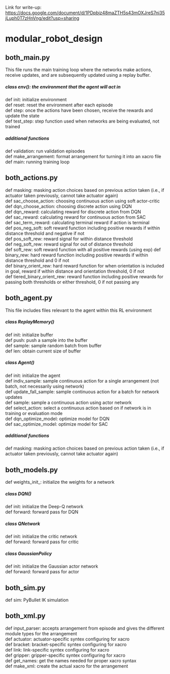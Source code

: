 Link for write-up: https://docs.google.com/document/d/1PDpbjz48maZTH5s43mOXJreS7ni35jLuph0T7zHnVng/edit?usp=sharing

# modular_robot_design
## both_main.py  
This file runs the main training loop where the networks make actions, receive updates, and are subsequently updated using a replay buffer.  
##### class env(): the environment that the agent will act in  
def init: initialize environment  
def reset: reset the environment after each episode  
def step: once the actions have been chosen, receive the rewards and update the state  
def test_step: step function used when networks are being evaluated, not trained  

##### additional functions
def validation: run validation episodes  
def make_arrangement: format arrangement for turning it into an xacro file  
def main: running training loop  

## both_actions.py
def masking: masking action choices based on previous action taken (i.e., if actuator taken previously, cannot take actuator again)  
def sac_choose_action: choosing continuous action using soft actor-critic  
def dqn_choose_action: choosing discrete action using DQN  
def dqn_reward: calculating reward for discrete action from DQN  
def sac_reward: calculating reward for continuous action from SAC  
def sac_term_reward: calculating terminal reward if action is terminal  
def pos_neg_soft: soft reward function including positive rewards if within distance threshold and negative if not  
def pos_soft_rew: reward signal for within distance threshold  
def neg_soft_rew: reward signal for out of distance threshold  
def soft_rew: soft reward function with all positive rewards (using exp)
def binary_rew: hard reward function including positive rewards if within distance threshold and 0 if not  
def binary_orient_rew: hard reward function for when orientation is included in goal, reward if within distance and orientation threshold, 0 if not  
def tiered_binary_orient_rew: reward function including positive rewards for passing both thresholds or either threshold, 0 if not passing any 

## both_agent.py
This file includes files relevant to the agent within this RL environment  
##### class ReplayMemory()
def init: initialize buffer  
def push: push a sample into the buffer  
def sample: sample random batch from buffer  
def len: obtain current size of buffer  

##### class Agent()
def init: initialize the agent  
def indiv_sample: sample continuous action for a single arrangement (not batch, not necessarily using network)  
def update_fall_sample: sample continuous action for a batch for network updates  
def sample: sample a continuous action using actor network  
def select_action:  select a continuous action based on if network is in training or evaluation mode  
def dqn_optimize_model: optimize model for DQN  
def sac_optimize_model: optimize model for SAC  

##### additional functions  
def masking: masking action choices based on previous action taken (i.e., if actuator taken previously, cannot take actuator again)  

## both_models.py  
def weights_init_: initialize the weights for a network  

##### class DQN()  
def init: initialize the Deep-Q network  
def forward: forward pass for DQN  

##### class QNetwork  
def init: initialize the critic network  
def forward: forward pass for critic  

##### class GaussianPolicy  
def init: initialize the Gaussian actor network  
def forward: forward pass for actor  

## both_sim.py  
def sim: PyBullet IK simulation  

## both_xml.py  
def input_parser:  accepts arrangement from episode and gives the different module types for the arrangement  
def actuator: actuator-specific syntex configuring for xacro  
def bracket: bracket-specific syntex configuring for xacro  
def link: link-specific syntex configuring for xacro  
def gripper: gripper-specific syntex configuring for xacro  
def get_names:  get the names needed for proper xacro syntax  
def make_xml:  create the actual xacro for the arrangement  
